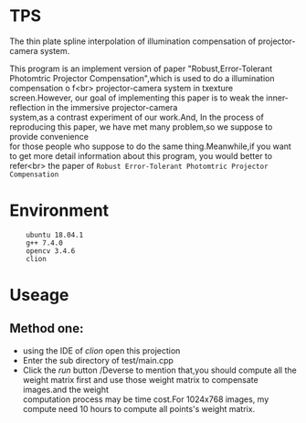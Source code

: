# TPS
The thin plate spline interpolation of illumination compensation of projector-camera system.

This program is an implement version of paper "Robust,Error-Tolerant Photomtric Projector Compensation",which is used to do a illumination compensation o
f<br\>
projector-camera system in txexture screen.However, our goal of implementing this paper is to weak the inner-reflection in the immersive projector-camera<br/>
system,as a contrast experiment of our work.And, In the process of reproducing this paper, we have met many problem,so we suppose to provide convenience<br/>for those people who suppose to do the same thing.Meanwhile,if you want to get more detail information about this program, you would better to refer<br\> the paper of ```Robust Error-Tolerant Photomtric Projector Compensation```
# Environment
		ubuntu 18.04.1
		g++ 7.4.0
		opencv 3.4.6
		clion

# Useage
## Method one:
- using the IDE of *clion* open this projection
- Enter the sub directory of test/main.cpp
- Click the *run* button
/Deverse to mention that,you should compute all the weight matrix first and use those weight matrix to compensate images.and the weight<br/>
computation process may be time cost.For 1024x768 images, my compute need 10 hours to compute all points's weight matrix.
